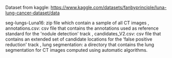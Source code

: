 Dataset from kaggle:
https://www.kaggle.com/datasets/fanbyprinciple/luna-lung-cancer-dataset/data

seg-lungs-Luna16: zip file which contain a sample of all CT images ,
annotations.csv: csv file that contains the annotations used as reference standard for the 'nodule detection' track ,
candidates_V2.csv: csv file that contains an extended set of candidate locations for the ‘false positive reduction' track ,
lung segmentation: a directory that contains the lung segmentation for CT images computed using automatic algorithms.
